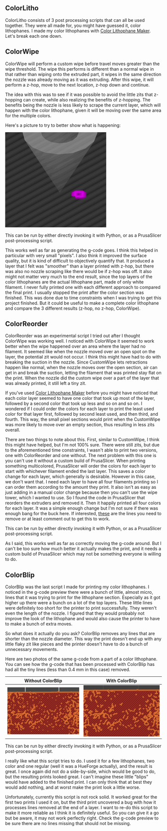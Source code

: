 ## ColorLitho

ColorLitho consists of 3 post processing scripts that can all be used together.
They were all made for, you might have guessed it, color lithophanes. I made my
color lithophanes with
[Color Lithophane Maker](https://lithophanemaker.com/Color%20Lithophane.html).
Let's break each one down.

## ColorWipe

ColorWipe will perform a custom wipe before travel moves greater than the wipe
threshold. The wipe this performs is different than a normal wipe in that rather
than wiping onto the extruded part, it wipes in the same direction the nozzle
was already moving as it was extruding. After this wipe, it will perform a
z-hop, move to the next location, z-hop down and continue.

The idea with this was to see if it was possible to avoid the little zits that
z-hopping can create, while also realizing the benefits of z-hopping. The
benefits being the nozzle is less likely to scrape the current layer, which will
happen with the color lithophane, given it will be moving over the same area for
the multiple colors.

Here's a picture to try to better show what is happening:

![ColorWipe in action in a g-code preview](readme_examples/color-wipe.gif)

This can be run by either directly invoking it with Python, or as a PrusaSlicer
post-processing script.

This works well as far as generating the g-code goes. I think this helped in
particular with very small "pixels". I also think it improved the surface
quality, but it is kind of difficult to objectively quantify that. It produced a
layer that I felt was "smoother" than a layer printed with z-hop, but there was
also no nozzle scraping like there would be if z-hop was off. It also might not
matter very much to the end result, since the top layers of the color
lithophanes are the actual lithophane part, made of only white filament. I never
fully printed one with each different approach to compared the final print. I
usually stopped the print after the color section was finished. This was done
due to time constraints when I was trying to get this project finished. But it
could be useful to make a complete color lithophane and compare the 3 different
results (z-hop, no z-hop, ColorWipe).

## ColorReorder

ColorReorder was an experimental script I tried out after I thought ColorWipe
was working well. I noticed with ColorWipe it seemed to work better when the
wipe happened over an area where the layer had no filament. It seemed like when
the nozzle moved over an open spot on the layer, the potential zit would not
occur. I think this might have had to do with breaking the suction in the
nozzle. Since CustomWipe lets retractions happen like normal, when the nozzle
moves over the open section, air can get in and break the suction, letting the
filament that was printed stay flat on the print. When the nozzle did the
custom wipe over a part of the layer that was already printed, it still left a
tiny zit.

If you've used
[Color Lithophane Maker](https://lithophanemaker.com/Color%20Lithophane.html)
before you might have noticed that each color layer seemed to have one
color that took up most of the layer, followed by a second color that took up
less and so on and so on. I wondered if I could order the colors for each layer
to print the least used color for that layer first, followed by second least
used, and then third, and fourth. This way, the small pixel sections would print
when the CustomWipe was more likely to move over an empty section, thus
resulting in less zits overall.

There are two things to note about this. First, similar to CustomWipe, I think
this might have helped, but I'm not 100% sure. There were still zits, but due to
the aforementioned time constraints, I wasn't able to print two versions, one
with ColorReorder and one without. The next problem with this one is you can't
use it without a custom build of PrusaSlicer. When printing something
multicolored, PrusaSlicer will order the colors for each layer to start with
whichever filament ended the last layer. This saves a color change for each
layer, which generally is desirable. However in this case, we don't want that. I
need each layer to have all four filaments printing so I can order them
according to the amount they print. It also isn't as easy as just adding in a
manual color change because then you can't use the wipe tower, which I wanted to
use. So I found the code in PrusaSlicer that reorders the extruders and removed
it. Then it happily printed all four colors for each layer. It was a simple
enough change but I'm not sure if there was enough bang for the buck here. If
interested,
[these](https://github.com/prusa3d/PrusaSlicer/blob/97c3679a37e9ede812432e25a096e4906110d441/src/libslic3r/GCode/ToolOrdering.cpp#L357-L363)
are the lines you need to remove or at least comment out to get this to work.

This can be run by either directly invoking it with Python, or as a PrusaSlicer
post-processing script.

As I said, this works well as far as correctly moving the g-code around. But I
can't be too sure how much better it actually makes the print, and it needs a
custom build of PrusaSlicer which may not be something everyone is willing to
do.

## ColorBlip

ColorBlip was the last script I made for printing my color lithophanes. I
noticed in the g-code preview there were a bunch of little, almost micro, lines
that it was trying to print for the lithophane section. Especially as it got
higher up there were a bunch on a lot of the top layers. These little lines were
definitely too short for the printer to print successfully. They weren't even
the length of the nozzle. I figured that they would probably not improve the
look of the lithophane and would also cause the printer to have to make a bunch
of extra moves.

So what does it actually do you ask? ColorBlip removes any lines that are
shorter than the nozzle diameter. This way the print doesn't end up with any
little flaky zit like pieces and the printer doesn't have to do a bunch of
unnecessary movements.

Here are two photos of the same g-code from a part of a color lithophane. You
can see how the g-code that has been processed with ColorBlip has had all the
tiny lines (less than 0.4 mm in this case) removed.

| Without ColorBlip | With ColorBlip |
|-------------------|----------------|
| ![G-code without ColorBlip](readme_examples/color-blip-without.png) | ![G-code with ColorBlip](readme_examples/color-blip-with.png) |

This can be run by either directly invoking it with Python, or as a PrusaSlicer
post-processing script.

I really like what this script tries to do. I used it for a few lithophanes,
two color and one regular (well it was a HueForge actually), and the result is
great. I once again did not do a side-by-side, which would be good to do, but
the resulting prints looked great. I can't imagine these little "blips" would
have added to the finished print. I can only think that at best they would add
nothing, and at worst make the print look a little worse.

Unfortunately, currently this script is not rock solid. It worked great for the
first two prints I used it on, but the third print uncovered a bug with how it
processes lines removed at the end of a layer. I want to re-do this script to
make it more reliable as I think it is definitely useful. So you can give it a
go but be aware, it may not work perfectly right. Check the g-code preview to be
sure there are no lines missing that should not be missing.
